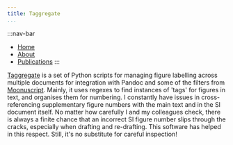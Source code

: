 ```yaml
---
title: Taggregate
...
```


:::nav-bar
- [Home](index.html)
- [About](about.html)
- [Publications](publications.html)
:::

[Taggregate](https://github.com/Will-Robin/Taggregate) is a set of Python scripts for managing figure labelling across multiple documents for integration with Pandoc and some of the filters from [Moonuscript](https://github.com/Will-Robin/moonuscript). Mainly, it uses regexes to find instances of 'tags' for figures in text, and organises them for numbering. I constantly have issues in cross-referencing supplementary figure numbers with the main text and in the SI document itself. No matter how carefully I and my colleagues check, there is always a finite chance that an incorrect SI figure number slips through the cracks, especially when drafting and re-drafting. This software has helped in this respect. Still, it's no substitute for careful inspection!

